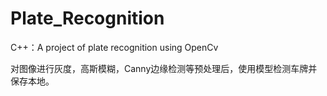 # Plate_Recognition
C++：A project of plate recognition using OpenCv

对图像进行灰度，高斯模糊，Canny边缘检测等预处理后，使用模型检测车牌并保存本地。
